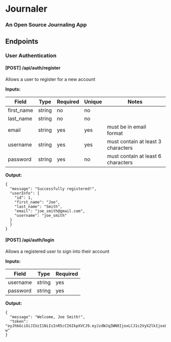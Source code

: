 # Journaler

### An Open Source Journaling App

## Endpoints

### User Authentication

#### [POST] /api/auth/register

Allows a user to register for a new account

**Inputs:**

| Field      | Type   | Required | Unique | Notes                              |
| ---------- | ------ | -------- | ------ | ---------------------------------- |
| first_name | string | no       | no     |
| last_name  | string | no       | no     |
| email      | string | yes      | yes    | must be in email format            |
| username   | string | yes      | yes    | must contain at least 3 characters |
| password   | string | yes      | no     | must contain at least 6 characters |

**Output:**

```
{
  "message": "Successfully registered!",
  "userInfo": {
    "id": 1,
    "first_name": "Joe",
    "last_name": "Smith",
    "email": "joe_smith@gmail.com",
    "username": "joe_smith"
  }
  }
}
```

#### [POST] /api/auth/login

Allows a registered user to sign into their account

**Inputs:**

| Field    | Type   | Required |
| -------- | ------ | -------- |
| username | string | yes      |
| password | string | yes      |

**Output:**

```
{
  "message": "Welcome, Joe Smith!",
  "token": "eyJhbGciOiJIUzI1NiIsInR5cCI6IkpXVCJ9.eyJzdWJqZWN0IjoxLCJ1c2VyX2lkIjoxLCJ1c2VybmFtZSI6ImpvZV9zbWl0aCIsImlhdCI6MTY0Mjk5NDI4MCwiZXhwIjoxNjQzMDgwNjgwfQ.1Aa5tZfOsHxy0rMGg5rqP3pVPEr6ufCHuDWtwTKSF-w"
}
```
